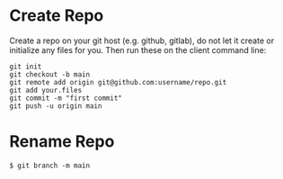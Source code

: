 # Create Repo

Create a repo on your git host (e.g. github, gitlab), do not let it create or initialize any files for you. Then run these on the client command line:

```shell
git init
git checkout -b main
git remote add origin git@github.com:username/repo.git
git add your.files
git commit -m "first commit"
git push -u origin main
```

# Rename Repo

```shell
$ git branch -m main
```
